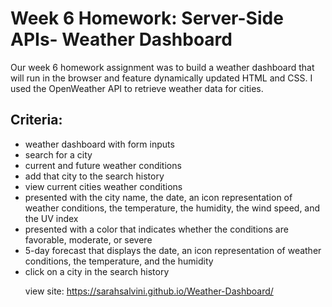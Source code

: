 <h1>Week 6 Homework: Server-Side APIs- Weather Dashboard</h1>
Our week 6 homework assignment was to build a weather dashboard that will run in the browser and feature dynamically updated HTML and CSS.
I used the OpenWeather API to retrieve weather data for cities.



<h2>Criteria:</h2>
<ul>
  <li>weather dashboard with form inputs</li>
  <li>search for a city</li>
  <li>current and future weather conditions</li>
  <li>add that city to the search history</li>
  <li>view current cities weather conditions</li>
  <li>presented with the city name, the date, an icon representation of weather conditions, the temperature, the humidity, the wind speed, and the UV index</li>
  <li>presented with a color that indicates whether the conditions are favorable, moderate, or severe</li>
  <li>5-day forecast that displays the date, an icon representation of weather conditions, the temperature, and the humidity</li>
  <li>click on a city in the search history</li>
  
  
  view site: https://sarahsalvini.github.io/Weather-Dashboard/
